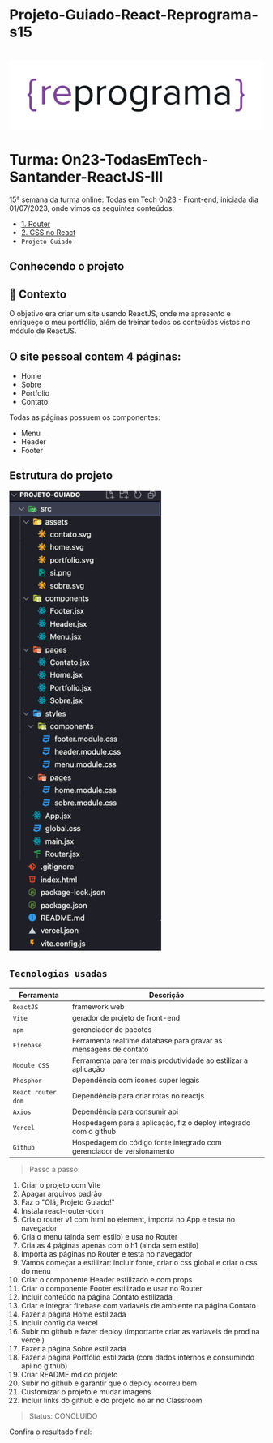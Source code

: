 # Projeto-Guiado-React-Reprograma-s15 <h1 align="center">
  <img src="assets/reprograma-fundos-claros.png" alt="logo reprograma" width="500">
</h1>

# Turma: On23-TodasEmTech-Santander-ReactJS-III

15ª semana da turma online: Todas em Tech 0n23 - Front-end, iniciada dia 01/07/2023, onde vimos os seguintes conteúdos:

  - [1. Router](#1-rotas---react-router)
  - [2. CSS no React](#2-como-usar-css-em-react)
  - `Projeto Guiado`

## Conhecendo o projeto

## 🧠 Contexto

O objetivo era criar um site usando ReactJS, onde me apresento e enriqueço o meu portfólio, além de treinar todos os conteúdos vistos no módulo de ReactJS.

## O site pessoal contem 4 páginas:

* Home
* Sobre
* Portfolio
* Contato

Todas as páginas possuem os componentes:

* Menu
* Header
* Footer

## Estrutura do projeto

<img src="assets/estrutura-de-pastas.png" alt="estrutura de pastas" width="300">

<br />

## `Tecnologias usadas`

| Ferramenta | Descrição |
| --- | --- |
| `ReactJS` | framework web|
| `Vite` | gerador de projeto de front-end|
| `npm` | gerenciador de pacotes|
| `Firebase` | Ferramenta realtime database para gravar as mensagens de contato|
| `Module CSS` | Ferramenta para ter mais produtividade ao estilizar a aplicação|
| `Phosphor` | Dependência com icones super legais|
| `React router dom` | Dependência para criar rotas no reactjs|
| `Axios` | Dependência para consumir api|
| `Vercel` | Hospedagem para a aplicação, fiz o deploy integrado com o github|
| `Github` | Hospedagem do código fonte integrado com gerenciador de versionamento|

>Passo a passo:

1) Criar o projeto com Vite
2) Apagar arquivos padrão
3) Faz o "Olá, Projeto Guiado!"
4) Instala react-router-dom
5) Cria o router v1 com html no element, importa no App e testa no navegador
6) Cria o menu (ainda sem estilo) e usa no Router
7) Cria as 4 páginas apenas com o h1 (ainda sem estilo)
8) Importa as páginas no Router e testa no navegador
9) Vamos começar a estilizar: incluir fonte, criar o css global e criar o css do menu
10) Criar o componente Header estilizado e com props
11) Criar o componente Footer estilizado e usar no Router
12) Incluir conteúdo na página Contato estilizada
13) Criar e integrar firebase com variaveis de ambiente na página Contato
14) Fazer a página Home estilizada
15) Incluir config da vercel 
16) Subir no github e fazer deploy (importante criar as variaveis de prod na vercel)
17) Fazer a página Sobre estilizada
18) Fazer a página Portfólio estilizada (com dados internos e consumindo api no github)
19) Criar README.md do projeto
20) Subir no github e garantir que o deploy ocorreu bem
21) Customizar o projeto e mudar imagens
22) Incluir links do github e do projeto no ar no Classroom

>Status:
CONCLUIDO

Confira o resultado final:
